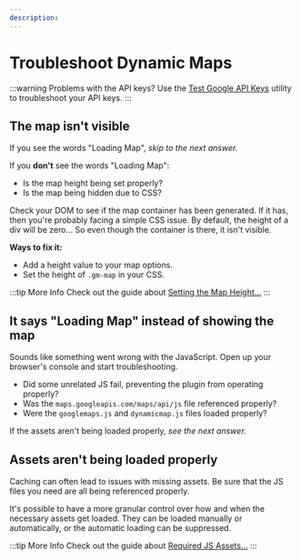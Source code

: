 ```yaml
---
description:
---
```


# Troubleshoot Dynamic Maps

:::warning Problems with the API keys?
Use the [Test Google API Keys](/guides/test-google-api-keys/) utility to troubleshoot your API keys.
:::

## The map isn't visible

If you see the words "Loading Map", _skip to the next answer._

If you **don't** see the words "Loading Map":

- Is the map height being set properly?
- Is the map being hidden due to CSS?

Check your DOM to see if the map container has been generated. If it has, then you're probably facing a simple CSS issue. By default, the height of a div will be zero... So even though the container is there, it isn't visible.

**Ways to fix it:**
 - Add a height value to your map options.
 - Set the height of `.gm-map` in your CSS.

:::tip More Info
Check out the guide about [Setting the Map Height...](/guides/setting-map-height/)
:::

## It says "Loading Map" instead of showing the map

Sounds like something went wrong with the JavaScript. Open up your browser's console and start troubleshooting.

- Did some unrelated JS fail, preventing the plugin from operating properly?
- Was the `maps.googleapis.com/maps/api/js` file referenced properly?
- Were the `googlemaps.js` and `dynamicmap.js` files loaded properly?

If the assets aren't being loaded properly, _see the next answer._

## Assets aren't being loaded properly

Caching can often lead to issues with missing assets. Be sure that the JS files you need are all being referenced properly.

It's possible to have a more granular control over how and when the necessary assets get loaded. They can be loaded manually or automatically, or the automatic loading can be suppressed.

:::tip More Info
Check out the guide about [Required JS Assets...](/guides/required-js-assets/)
:::

